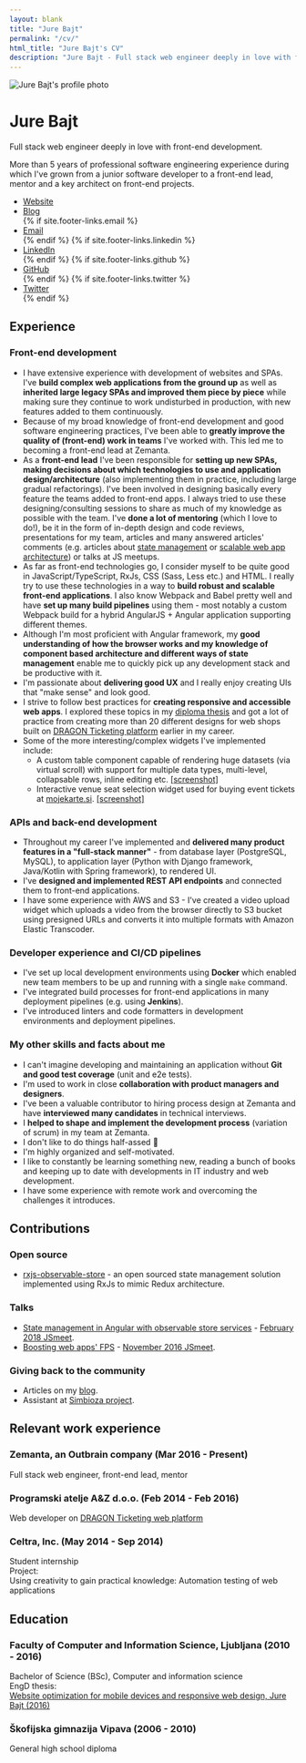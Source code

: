 ```yaml
---
layout: blank
title: "Jure Bajt"
permalink: "/cv/"
html_title: "Jure Bajt's CV"
description: "Jure Bajt - Full stack web engineer deeply in love with front-end development."
---
```


<div class="cv-container">
    <div id="main" role="main" class="cv">
        <div class="cv-header">
            <div class="cv-avatar-container">
                <img class="cv-avatar" src="/images/jure_bajt_cv.jpg" srcset="/images/jure_bajt_cv.jpg 1x, /images/jure_bajt_cv@2x.jpg 2x" alt="Jure Bajt's profile photo" />
            </div>
            <div class="cv-intro">
                <h1 class="cv-name">Jure Bajt</h1>
                <p class="cv-bio-emphasized">
                    Full stack web engineer deeply in love with front-end development.
                </p>
                <p class="cv-bio">
                    More than 5 years of professional software engineering experience during which I've grown from a junior software developer to a front-end lead, mentor and a key architect on front-end projects.
                </p>
                <ul class="cv-links">
                    <li class="cv-link">
                        <a href="{{ site.baseurl }}/" target="_blank">Website</a>
                    </li>
                    <li class="cv-link">
                        <a href="{{ site.baseurl }}/articles" target="_blank">Blog</a>
                    </li>
                    {% if site.footer-links.email %}
                        <li class="cv-link">
                            <a href="mailto:{{ site.footer-links.email }}">Email</a>
                        </li>
                    {% endif %}
                    {% if site.footer-links.linkedin %}
                        <li class="cv-link">
                            <a href="https://www.linkedin.com/in/{{ site.footer-links.linkedin }}" target="_blank">LinkedIn</a>
                        </li>
                    {% endif %}
                    {% if site.footer-links.github %}
                        <li class="cv-link">
                            <a href="https://github.com/{{ site.footer-links.github }}" target="_blank">GitHub</a>
                        </li>
                    {% endif %}
                    {% if site.footer-links.twitter %}
                        <li class="cv-link">
                            <a href="https://www.twitter.com/{{ site.footer-links.twitter }}" target="_blank">Twitter</a>
                        </li>
                    {% endif %}
                </ul>
            </div>
        </div>
        <div class="cv-section-container">
            <div class="cv-section">
                <h2 class="cv-section-title">Experience</h2>
                <div class="cv-section-content">
                    <h3 class="cv-section-subtitle">
                        Front-end development
                    </h3>
                    <ul class="cv-section-bullets">
                        <li class="cv-section-bullet">
                            I have extensive experience with development of websites and SPAs. I've <strong>build complex web applications from the ground up</strong> as well as <strong>inherited large legacy SPAs and improved them piece by piece</strong> while making sure they continue to work undisturbed in production, with new features added to them continuously.
                        </li>
                        <li class="cv-section-bullet">
                            Because of my broad knowledge of front-end development and good software engineering practices, I've been able to <strong>greatly improve the quality of (front-end) work in teams</strong> I've worked with. This led me to becoming a front-end lead at Zemanta.
                        </li>
                        <li class="cv-section-bullet">
                            As a <strong>front-end lead</strong> I've been responsible for <strong>setting up new SPAs, making decisions about which technologies to use and application design/architecture</strong> (also implementing them in practice, including large gradual refactorings). I've been involved in designing basically every feature the teams added to front-end apps. I always tried to use these designing/consulting sessions to share as much of my knowledge as possible with the team. I've <strong>done a lot of mentoring</strong> (which I love to do!), be it in the form of in-depth design and code reviews, presentations for my team, articles and many answered articles' comments (e.g. articles about <a href="{{ site.baseurl }}/state-management-in-angular-with-observable-store-services/" target="_blank">state management</a> or <a href="{{ site.baseurl }}/scalable-angular-app-architecture/" target="_blank">scalable web app architecture</a>) or talks at JS meetups.
                        </li>
                        <li class="cv-section-bullet">
                            As far as front-end technologies go, I consider myself to be quite good in JavaScript/TypeScript, RxJs, CSS (Sass, Less etc.) and HTML. I really try to use these technologies in a way to <strong>build robust and scalable front-end applications</strong>. I also know Webpack and Babel pretty well and have <strong>set up many build pipelines</strong> using them - most notably a custom Webpack build for a hybrid AngularJS + Angular application supporting different themes.
                        </li>
                        <li class="cv-section-bullet">
                            Although I'm most proficient with Angular framework, my <strong>good understanding of how the browser works and my knowledge of component based architecture and different ways of state management</strong> enable me to quickly pick up any development stack and be productive with it.
                        </li>
                        <li class="cv-section-bullet">
                            I'm passionate about <strong>delivering good UX</strong> and I really enjoy creating UIs that "make sense" and look good.
                        </li>
                        <li class="cv-section-bullet">
                            I strive to follow best practices for <strong>creating responsive and accessible web apps</strong>. I explored these topics in my <a href="http://eprints.fri.uni-lj.si/3278/" target="_blank">diploma thesis</a> and got a lot of practice from creating more than 20 different designs for web shops built on <a href="https://www.mojekarte.si/" target="_blank">DRAGON Ticketing platform</a> earlier in my career.
                        </li>
                        <li class="cv-section-bullet">
                            Some of the more interesting/complex widgets I've implemented include:
                            <ul class="cv-section-subbullets">
                                <li>
                                    A custom table component capable of rendering huge datasets (via virtual scroll) with support for multiple data types, multi-level, collapsable rows, inline editing etc. <a href="{{ site.baseurl }}/images/custom_table_component_screenshot.jpg" target="_blank">[screenshot]</a>
                                </li>
                                <li>
                                    Interactive venue seat selection widget used for buying event tickets at <a href="https://www.mojekarte.si/" target="_blank">mojekarte.si</a>. <a href="{{ site.baseurl }}/images/venue_seat_selection_screenshot.jpg" target="_blank">[screenshot]</a>
                                </li>
                            </ul>
                        </li>
                    </ul>
                    <h3 class="cv-section-subtitle">
                        APIs and back-end development
                    </h3>
                    <ul class="cv-section-bullets">
                        <li class="cv-section-bullet">
                            Throughout my career I've implemented and <strong>delivered many product features in a "full-stack manner"</strong> - from database layer (PostgreSQL, MySQL), to application layer (Python with Django framework, Java/Kotlin with Spring framework), to rendered UI.
                        </li>
                        <li class="cv-section-bullet">
                            I've <strong>designed and implemented REST API endpoints</strong> and connected them to front-end applications.
                        </li>
                        <li class="cv-section-bullet">
                            I have some experience with AWS and S3 - I've created a video upload widget which uploads a video from the browser directly to S3 bucket using presigned URLs and converts it into multiple formats with Amazon Elastic Transcoder.
                        </li>
                    </ul>
                    <h3 class="cv-section-subtitle">
                        Developer experience and CI/CD pipelines
                    </h3>
                    <ul class="cv-section-bullets">
                        <li class="cv-section-bullet">
                           I've set up local development environments using <strong>Docker</strong> which enabled new team members to be up and running with a single <code class="highlighter-rouge">make</code> command.
                        </li>
                        <li class="cv-section-bullet">
                            I've integrated build processes for front-end applications in many deployment pipelines (e.g. using <strong>Jenkins</strong>).
                        </li>
                        <li class="cv-section-bullet">
                            I've introduced linters and code formatters in development environments and deployment pipelines.
                        </li>
                    </ul>
                    <h3 class="cv-section-subtitle">
                        My other skills and facts about me
                    </h3>
                    <ul class="cv-section-bullets">
                        <li class="cv-section-bullet">
                            I can't imagine developing and maintaining an application without <strong>Git and good test coverage</strong> (unit and e2e tests).
                        </li>
                        <li class="cv-section-bullet">
                            I'm used to work in close <strong>collaboration with product managers and designers</strong>.
                        </li>
                        <li class="cv-section-bullet">
                            I've been a valuable contributor to hiring process design at Zemanta and have <strong>interviewed many candidates</strong> in technical interviews.
                        </li>
                        <li class="cv-section-bullet">
                            I <strong>helped to shape and implement the development process</strong> (variation of scrum) in my team at Zemanta.
                        </li>
                        <li class="cv-section-bullet">
                            I don't like to do things half-assed 🧐
                        </li>
                        <li class="cv-section-bullet">
                            I'm highly organized and self-motivated.
                        </li>
                        <li class="cv-section-bullet">
                            I like to constantly be learning something new, reading a bunch of books and keeping up to date with developments in IT industry and web development.
                        </li>
                        <li class="cv-section-bullet">
                            I have some experience with remote work and overcoming the challenges it introduces.
                        </li>
                    </ul>
                </div>
            </div>
        </div>
        <div class="cv-section-container">
            <div class="cv-section">
                <h2 class="cv-section-title">Contributions</h2>
                <div class="cv-section-content">
                    <h3 class="cv-section-subtitle">
                        Open source
                    </h3>
                    <ul class="cv-section-bullets">
                        <li class="cv-section-bullet">
                            <a href="https://www.npmjs.com/package/rxjs-observable-store" target="_blank">rxjs-observable-store</a> - an open sourced state management solution implemented using RxJs to mimic Redux architecture.
                        </li>
                    </ul>
                    <h3 class="cv-section-subtitle">
                        Talks
                    </h3>
                    <ul class="cv-section-bullets">
                        <li class="cv-section-bullet">
                            <a href="https://slides.com/georgebyte/state-management-in-angular-with-observable-store-services#/" target="_blank">State management in Angular with observable store services</a> - <a href="https://www.meetup.com/Ljubljana-JavaScript-User-Group/events/247901199/" target="_blank">February 2018 JSmeet</a>.
                        </li>
                        <li class="cv-section-bullet">
                            <a href="https://github.com/jurebajt/examples-rendering-performance/" target="_blank">Boosting web apps' FPS</a> - <a href="https://www.meetup.com/Ljubljana-JavaScript-User-Group/events/235410586/" target="_blank">November 2016 JSmeet</a>.
                        </li>
                    </ul>
                    <h3 class="cv-section-subtitle">
                        Giving back to the community
                    </h3>
                    <ul class="cv-section-bullets">
                        <li class="cv-section-bullet">
                            Articles on my <a href="{{ site.baseurl }}/articles" target="_blank">blog</a>.
                        </li>
                        <li class="cv-section-bullet">
                            Assistant at <a href="https://www.simbioza.eu/" target="_blank">Simbioza project</a>.
                        </li>
                    </ul>
                </div>
            </div>
        </div>
        <div class="cv-section-container">
            <div class="cv-section">
                <h2 class="cv-section-title">Relevant work experience</h2>
                <div class="cv-section-content">
                    <h3 class="cv-section-subtitle">
                        Zemanta, an Outbrain company <span class="cv-section-subtitle-deemphasized">(Mar 2016 - Present)</span>
                    </h3>
                    <div class="cv-section-content-item">
                        Full stack web engineer, front-end lead, mentor
                    </div>
                    <h3 class="cv-section-subtitle">
                        Programski atelje A&Z d.o.o. <span class="cv-section-subtitle-deemphasized">(Feb 2014 - Feb 2016)</span>
                    </h3>
                    <div class="cv-section-content-item">
                        Web developer on <a href="https://www.mojekarte.si/" target="_blank">DRAGON Ticketing web platform</a>
                    </div>
                    <h3 class="cv-section-subtitle">
                        Celtra, Inc. <span class="cv-section-subtitle-deemphasized">(May 2014 - Sep 2014)</span>
                    </h3>
                    <div class="cv-section-content-item">
                        Student internship
                    </div>
                    <div class="cv-section-content-item">
                        Project:<br>
                        Using creativity to gain practical knowledge: Automation testing of web applications
                    </div>
                </div>
            </div>
        </div>
        <div class="cv-section-container">
            <div class="cv-section">
                <h2 class="cv-section-title">Education</h2>
                <div class="cv-section-content">
                    <h3 class="cv-section-subtitle">
                        Faculty of Computer and Information Science, Ljubljana <span class="cv-section-subtitle-deemphasized">(2010 - 2016)</span>
                    </h3>
                    <div class="cv-section-content-item">
                        Bachelor of Science (BSc), Computer and information science
                    </div>
                    <div class="cv-section-content-item">
                        EngD thesis:<br>
                        <a href="http://eprints.fri.uni-lj.si/3278/" target="_blank">Website optimization for mobile devices and responsive web design, Jure Bajt (2016)</a>
                    </div>
                    <h3 class="cv-section-subtitle">
                        Škofijska gimnazija Vipava <span class="cv-section-subtitle-deemphasized">(2006 - 2010)</span>
                    </h3>
                    <div class="cv-section-content-item">
                        General high school diploma
                    </div>
                </div>
            </div>
        </div>
    </div>
</div>
